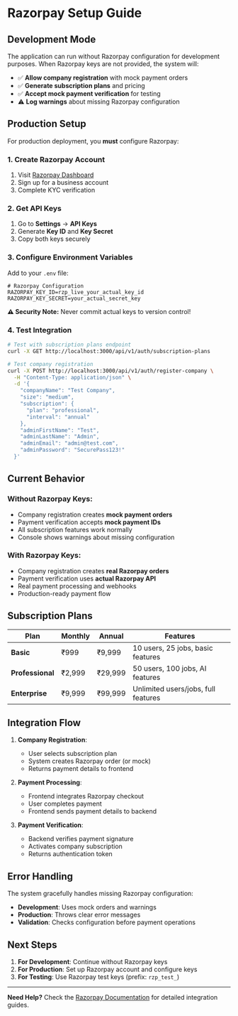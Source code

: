 # Razorpay Setup Guide

## Development Mode

The application can run without Razorpay configuration for development purposes. When Razorpay keys are not provided, the system will:

- ✅ **Allow company registration** with mock payment orders
- ✅ **Generate subscription plans** and pricing
- ✅ **Accept mock payment verification** for testing
- ⚠️ **Log warnings** about missing Razorpay configuration

## Production Setup

For production deployment, you **must** configure Razorpay:

### 1. Create Razorpay Account
1. Visit [Razorpay Dashboard](https://dashboard.razorpay.com/)
2. Sign up for a business account
3. Complete KYC verification

### 2. Get API Keys
1. Go to **Settings** → **API Keys**
2. Generate **Key ID** and **Key Secret**
3. Copy both keys securely

### 3. Configure Environment Variables
Add to your `.env` file:

```env
# Razorpay Configuration
RAZORPAY_KEY_ID=rzp_live_your_actual_key_id
RAZORPAY_KEY_SECRET=your_actual_secret_key
```

**⚠️ Security Note:** Never commit actual keys to version control!

### 4. Test Integration
```bash
# Test with subscription plans endpoint
curl -X GET http://localhost:3000/api/v1/auth/subscription-plans

# Test company registration
curl -X POST http://localhost:3000/api/v1/auth/register-company \
  -H "Content-Type: application/json" \
  -d '{
    "companyName": "Test Company",
    "size": "medium",
    "subscription": {
      "plan": "professional",
      "interval": "annual"
    },
    "adminFirstName": "Test",
    "adminLastName": "Admin",
    "adminEmail": "admin@test.com",
    "adminPassword": "SecurePass123!"
  }'
```

## Current Behavior

### Without Razorpay Keys:
- Company registration creates **mock payment orders**
- Payment verification accepts **mock payment IDs**
- All subscription features work normally
- Console shows warnings about missing configuration

### With Razorpay Keys:
- Company registration creates **real Razorpay orders**
- Payment verification uses **actual Razorpay API**
- Real payment processing and webhooks
- Production-ready payment flow

## Subscription Plans

| Plan | Monthly | Annual | Features |
|------|---------|---------|----------|
| **Basic** | ₹999 | ₹9,999 | 10 users, 25 jobs, basic features |
| **Professional** | ₹2,999 | ₹29,999 | 50 users, 100 jobs, AI features |
| **Enterprise** | ₹9,999 | ₹99,999 | Unlimited users/jobs, full features |

## Integration Flow

1. **Company Registration**:
   - User selects subscription plan
   - System creates Razorpay order (or mock)
   - Returns payment details to frontend

2. **Payment Processing**:
   - Frontend integrates Razorpay checkout
   - User completes payment
   - Frontend sends payment details to backend

3. **Payment Verification**:
   - Backend verifies payment signature
   - Activates company subscription
   - Returns authentication token

## Error Handling

The system gracefully handles missing Razorpay configuration:

- **Development**: Uses mock orders and warnings
- **Production**: Throws clear error messages
- **Validation**: Checks configuration before payment operations

## Next Steps

1. **For Development**: Continue without Razorpay keys
2. **For Production**: Set up Razorpay account and configure keys
3. **For Testing**: Use Razorpay test keys (prefix: `rzp_test_`)

---

**Need Help?** Check the [Razorpay Documentation](https://razorpay.com/docs/) for detailed integration guides.